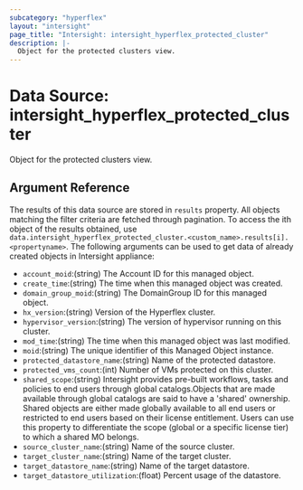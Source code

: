 ```yaml
---
subcategory: "hyperflex"
layout: "intersight"
page_title: "Intersight: intersight_hyperflex_protected_cluster"
description: |-
  Object for the protected clusters view.
---
```


# Data Source: intersight_hyperflex_protected_cluster
Object for the protected clusters view.
## Argument Reference
The results of this data source are stored in `results` property.
All objects matching the filter criteria are fetched through pagination.
To access the ith object of the results obtained, use `data.intersight_hyperflex_protected_cluster.<custom_name>.results[i].<propertyname>`.
The following arguments can be used to get data of already created objects in Intersight appliance:
* `account_moid`:(string) The Account ID for this managed object. 
* `create_time`:(string) The time when this managed object was created. 
* `domain_group_moid`:(string) The DomainGroup ID for this managed object. 
* `hx_version`:(string) Version of the Hyperflex cluster. 
* `hypervisor_version`:(string) The version of hypervisor running on this cluster. 
* `mod_time`:(string) The time when this managed object was last modified. 
* `moid`:(string) The unique identifier of this Managed Object instance. 
* `protected_datastore_name`:(string) Name of the protected datastore. 
* `protected_vms_count`:(int) Number of VMs protected on this cluster. 
* `shared_scope`:(string) Intersight provides pre-built workflows, tasks and policies to end users through global catalogs.Objects that are made available through global catalogs are said to have a 'shared' ownership. Shared objects are either made globally available to all end users or restricted to end users based on their license entitlement. Users can use this property to differentiate the scope (global or a specific license tier) to which a shared MO belongs. 
* `source_cluster_name`:(string) Name of the source cluster. 
* `target_cluster_name`:(string) Name of the target cluster. 
* `target_datastore_name`:(string) Name of the target datastore. 
* `target_datastore_utilization`:(float) Percent usage of the datastore. 
 